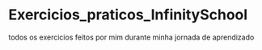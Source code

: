 # Exercicios_praticos_InfinitySchool
 todos os exercicios feitos por mim durante minha jornada de aprendizado 
